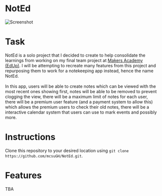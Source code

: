 # NotEd
![Screenshot](https://i.imgur.com/SvfX0Zm.png)

# Task
NotEd is a solo project that I decided to create to help consolidate the learnings from working on my final team project at [Makers Academy (EdUp)](https://github.com/jmcnally17/EdUp). I will be attempting to recreate many features from this project and repurposing them to work for a notekeeping app instead, hence the name NotEd.\
\
In this app, users will be able to create notes which can be viewed with the most recent ones showing first, notes will be able to be removed to prevent clogging the view, there will be a maximum limit of notes for each user, there will be a premium user feature (and a payment system to allow this) which allows the premium users to check their old notes, there will be a interactive calendar system that users can use to mark events and possibly more.

# Instructions
Clone this repository to your desired location using `git clone https://github.com/mcsuGH/NotEd.git`.

# Features
TBA
